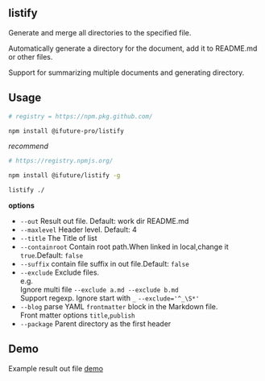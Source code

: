 listify
------------------------

Generate and merge all directories to the specified file.

Automatically generate a directory for the document, add it to README.md or other files.   

Support for summarizing multiple documents and generating directory.


Usage
-------------

```bash
# registry = https://npm.pkg.github.com/

npm install @ifuture-pro/listify
```

*recommend*
    
```bash
# https://registry.npmjs.org/

npm install @ifuture/listify -g
```


```bash
listify ./ 
```
**options**
- `--out` Result out file. Default: work dir README.md
- `--maxlevel` Header level. Default: 4
- `--title` The Title of list
- `--containroot` Contain root path.When linked in local,change it `true`.Default: `false`
- `--suffix` contain file suffix in out file.Default: `false`
- `--exclude` Exclude files.  
    e.g.  
    Ignore multi file `--exclude a.md --exclude b.md  `  
    Support regexp. Ignore start with `_` `--exclude='^_\S*'`
- `--blog` parse YAML `frontmatter` block in the Markdown file.  
    Front matter options `title`,`publish`
- `--package` Parent directory as the first header

    


Demo
----------------
Example result out file
[demo](demo/README.md)
